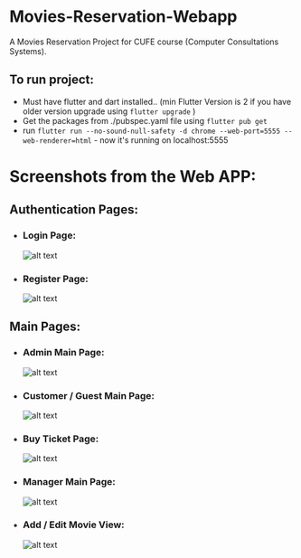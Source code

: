 # Movies-Reservation-Webapp

A Movies Reservation Project for CUFE course (Computer Consultations Systems).

## To run project:

- Must have flutter and dart installed.. (min Flutter Version is 2 if you have older version upgrade using `flutter upgrade` )
- Get the packages from ./pubspec.yaml file using `flutter pub get`
- run `flutter run --no-sound-null-safety -d chrome --web-port=5555 --web-renderer=html` - now it's running on localhost:5555

# Screenshots from the Web APP:

## Authentication Pages:

- ### Login Page:
  ![alt text](scnshots/login.png)
- ### Register Page:
  ![alt text](scnshots/Register.png)

## Main Pages:

- ### Admin Main Page:
  ![alt text](scnshots/admin.png)
- ### Customer / Guest Main Page:
  ![alt text](scnshots/cust_guest.png)
- ### Buy Ticket Page:
  ![alt text](scnshots/buyticket.png)
- ### Manager Main Page:
  ![alt text](scnshots/manger.png)
- ### Add / Edit Movie View:
  ![alt text](scnshots/add.png)
  
  
